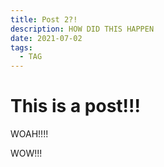 ```yaml
---
title: Post 2?!
description: HOW DID THIS HAPPEN
date: 2021-07-02
tags:
  - TAG
---
```


# This is a post!!!

WOAH!!!!





WOW!!!